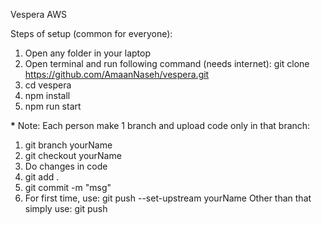 Vespera AWS

Steps of setup (common for everyone):

1. Open any folder in your laptop
2. Open terminal and run following command (needs internet):
   git clone https://github.com/AmaanNaseh/vespera.git
3. cd vespera
4. npm install
5. npm run start

**\*** Note: Each person make 1 branch and upload code only in that branch:

1. git branch yourName
2. git checkout yourName
3. Do changes in code
4. git add .
5. git commit -m "msg"
6. For first time, use:
   git push --set-upstream yourName
   Other than that simply use:
   git push

